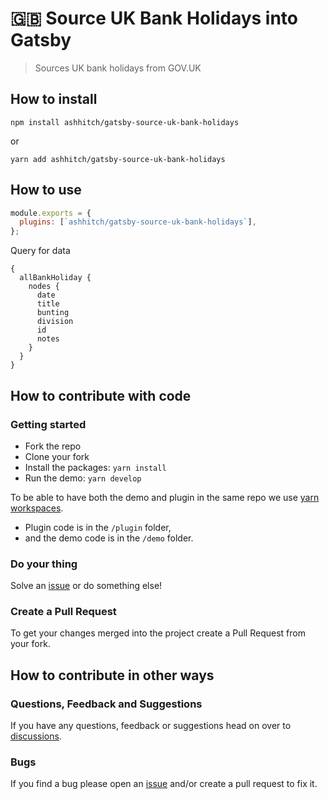 # 🇬🇧 Source UK Bank Holidays into Gatsby

> Sources UK bank holidays from GOV.UK

## How to install

`npm install ashhitch/gatsby-source-uk-bank-holidays`

or

`yarn add ashhitch/gatsby-source-uk-bank-holidays`

## How to use

```js
module.exports = {
  plugins: [`ashhitch/gatsby-source-uk-bank-holidays`],
};
```

Query for data

```gql
{
  allBankHoliday {
    nodes {
      date
      title
      bunting
      division
      id
      notes
    }
  }
}
```

## How to contribute with code

### Getting started

- Fork the repo
- Clone your fork
- Install the packages: `yarn install`
- Run the demo: `yarn develop`

To be able to have both the demo and plugin in the same repo we use [yarn workspaces](https://classic.yarnpkg.com/lang/en/docs/workspaces/).

- Plugin code is in the `/plugin` folder,
- and the demo code is in the `/demo` folder.

### Do your thing

Solve an [issue](https://github.com/ashhitch/gatsby-source-uk-bank-holidays/issues) or do something else!

### Create a Pull Request

To get your changes merged into the project create a Pull Request from your fork.

## How to contribute in other ways

### Questions, Feedback and Suggestions

If you have any questions, feedback or suggestions head on over to [discussions](https://github.com/ashhitch/gatsby-source-uk-bank-holidays/discussions).

### Bugs

If you find a bug please open an [issue](https://github.com/ashhitch/gatsby-source-uk-bank-holidays/issues) and/or create a pull request to fix it.
